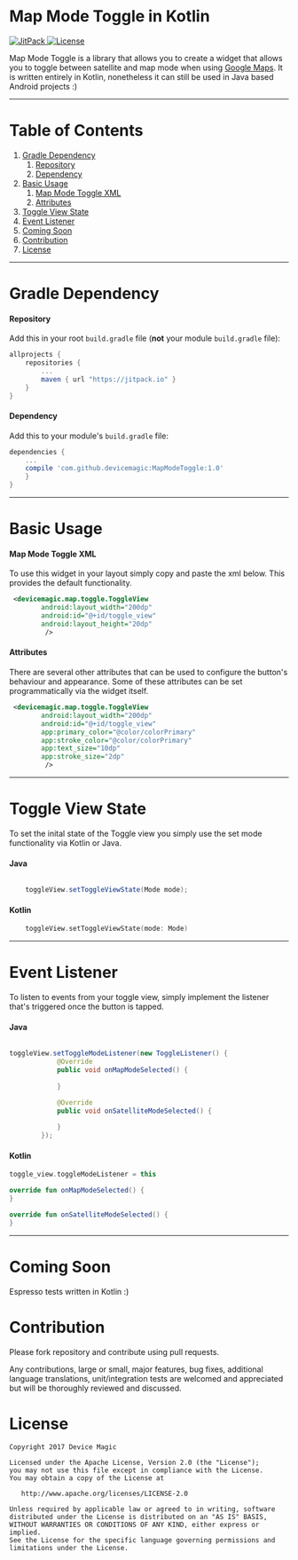 # Map Mode Toggle in Kotlin 

[ ![JitPack](https://img.shields.io/github/release/device-magic/mapmodetoggle.svg?label=jitpack) ](https://jitpack.io/#device-magic/mapmodetoggle)
[![License](https://img.shields.io/badge/license-Apache%202-4EB1BA.svg?style=flat-square)](https://www.apache.org/licenses/LICENSE-2.0.html)


Map Mode Toggle is a library that allows you to create a widget that allows you to toggle between satellite and map mode when using  [Google Maps](https://developers.google.com/maps/documentation/android-api/).
It is written entirely in Kotlin, nonetheless it can still be used in Java based Android projects :)

---

# Table of Contents

1. [Gradle Dependency](https://github.com/devicemagic/MapModeToggle#gradle-dependency)
   1. [Repository](https://github.com/devicemagic/MapModeToggle#repository)
   2. [Dependency](https://github.com/devicemagic/MapModeToggle#dependency)
2. [Basic Usage](https://github.com/devicemagic/MapModeToggle#basic-usage)
   1. [Map Mode Toggle XML](https://github.com/devicemagic/MapModeToggle#map-mode-toggle-xml)
   2. [Attributes](https://github.com/devicemagic/MapModeToggle#attributes)
3. [Toggle View State](https://github.com/devicemagic/MapModeToggle#toggle-view-state)
4. [Event Listener](https://github.com/devicemagic/MapModeToggle#event-listener)
6. [Coming Soon](https://github.com/devicemagic/MapModeToggle#coming-soon)
6. [Contribution](https://github.com/devicemagic/MapModeToggle#contribution)
7. [License](https://github.com/devicemagic/MapModeToggle#license)

   
---

# Gradle Dependency


#### Repository

Add this in your root `build.gradle` file (**not** your module `build.gradle` file):

```gradle
allprojects {
	repositories {
		...
		maven { url "https://jitpack.io" }
	}
}
```

#### Dependency

Add this to your module's `build.gradle` file:

```gradle
dependencies {
	...
	compile 'com.github.devicemagic:MapModeToggle:1.0'
	}
}
```

---

# Basic Usage

#### Map Mode Toggle XML

To use this widget in your layout simply copy and paste the xml below. This provides the default functionality. 

```xml
 <devicemagic.map.toggle.ToggleView
        android:layout_width="200dp"
        android:id="@+id/toggle_view"    
        android:layout_height="20dp"
         />
```

#### Attributes

There are several other attributes that can be used to configure the button's behaviour and appearance. Some of these attributes can be set programmatically via the widget itself. 

```xml
 <devicemagic.map.toggle.ToggleView
        android:layout_width="200dp"
        android:id="@+id/toggle_view"
        app:primary_color="@color/colorPrimary"
        app:stroke_color="@color/colorPrimary"
        app:text_size="10dp"
        app:stroke_size="2dp"
         />
```
---

# Toggle View State

To set the inital state of the Toggle view you simply use the set mode functionality via Kotlin or Java.

#### Java


```java

    toggleView.setToggleViewState(Mode mode);

```


#### Kotlin

```kotlin
    toggleView.setToggleViewState(mode: Mode) 

```

---

# Event Listener

To listen to events from your toggle view, simply implement the listener that's triggered once the button is tapped.
#### Java

```java

toggleView.setToggleModeListener(new ToggleListener() {
            @Override
            public void onMapModeSelected() {
               
            }

            @Override
            public void onSatelliteModeSelected() {
                
            }
        });

```

#### Kotlin


```kotlin
toggle_view.toggleModeListener = this

override fun onMapModeSelected() {
}

override fun onSatelliteModeSelected() {
}

```
---

# Coming Soon
Espresso tests written in Kotlin :) 

# Contribution


Please fork repository and contribute using pull requests.

Any contributions, large or small, major features, bug fixes, additional language translations, unit/integration tests are welcomed and appreciated but will be thoroughly reviewed and discussed.


# License

    Copyright 2017 Device Magic

    Licensed under the Apache License, Version 2.0 (the "License");
    you may not use this file except in compliance with the License.
    You may obtain a copy of the License at

       http://www.apache.org/licenses/LICENSE-2.0

    Unless required by applicable law or agreed to in writing, software
    distributed under the License is distributed on an "AS IS" BASIS,
    WITHOUT WARRANTIES OR CONDITIONS OF ANY KIND, either express or implied.
    See the License for the specific language governing permissions and
    limitations under the License.
